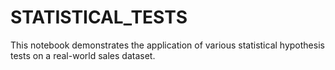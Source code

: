 # STATISTICAL_TESTS
This notebook demonstrates the application of various statistical hypothesis tests on a real-world sales dataset. 
